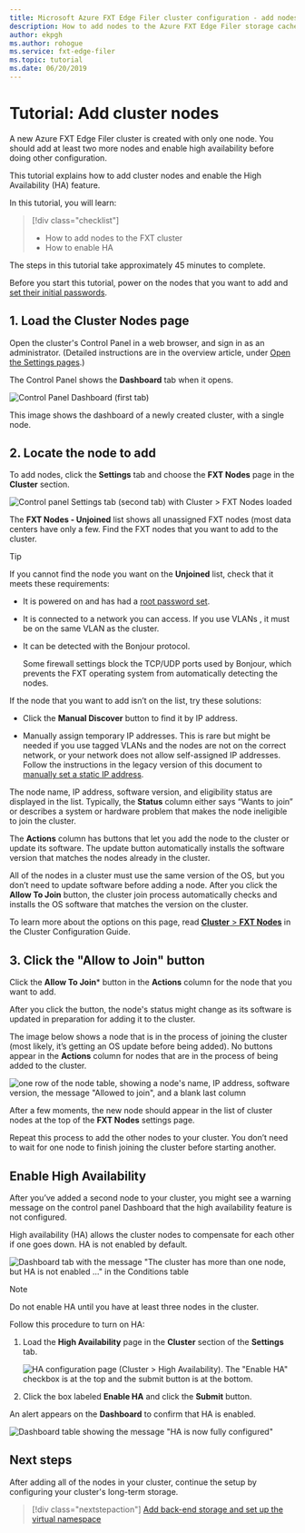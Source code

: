 ```yaml
---
title: Microsoft Azure FXT Edge Filer cluster configuration - add nodes
description: How to add nodes to the Azure FXT Edge Filer storage cache 
author: ekpgh
ms.author: rohogue
ms.service: fxt-edge-filer
ms.topic: tutorial
ms.date: 06/20/2019
---
```


# Tutorial: Add cluster nodes 

A new Azure FXT Edge Filer cluster is created with only one node. You should add at least two more nodes and enable high availability before doing other configuration. 

This tutorial explains how to add cluster nodes and enable the High Availability (HA) feature. 

In this tutorial, you will learn: 

> [!div class="checklist"]
> * How to add nodes to the FXT cluster
> * How to enable HA

The steps in this tutorial take approximately 45 minutes to complete.

Before you start this tutorial, power on the nodes that you want to add and [set their initial passwords](fxt-node-password.md). 

## 1. Load the Cluster Nodes page

Open the cluster's Control Panel in a web browser, and sign in as an administrator. (Detailed instructions are in the overview article, under [Open the Settings pages](fxt-cluster-create.md#open-the-settings-pages).)

The Control Panel shows the **Dashboard** tab when it opens. 

![Control Panel Dashboard (first tab)](media/fxt-cluster-config/dashboard-1-node.png)

This image shows the dashboard of a newly created cluster, with a single node.

## 2. Locate the node to add

To add nodes, click the **Settings** tab and choose the **FXT Nodes** page in the **Cluster** section.

![Control panel Settings tab (second tab) with Cluster > FXT Nodes loaded](media/fxt-cluster-config/settings-fxt-nodes.png)

The **FXT Nodes - Unjoined** list shows all unassigned FXT nodes (most data centers have only a few. Find the FXT nodes that you want to add to the cluster.

> [!Tip] 
> If you cannot find the node you want on the **Unjoined** list, check that it meets these requirements:
> 
> * It is powered on and has had a [root password set](fxt-node-password.md).
> * It is connected to a network you can access. If you use VLANs , it must be on the same VLAN as the cluster.
> * It can be detected with the Bonjour protocol. 
>
>   Some firewall settings block the TCP/UDP ports used by Bonjour, which prevents the FXT operating system from automatically detecting the nodes.
> 
> If the node that you want to add isn’t on the list, try these solutions: 
> 
> * Click the **Manual Discover** button to find it by IP address.
> 
> * Manually assign temporary IP addresses. This is rare but might be needed if you use tagged VLANs and the nodes are not on the correct network, or your network does not allow self-assigned IP addresses. Follow the instructions in the legacy version of this document to [manually set a static IP address](https://azure.github.io/Avere/legacy/create_cluster/4_8/html/static_ip.html).

The node name, IP address, software version, and eligibility status are displayed in the list. Typically, the **Status** column either says “Wants to join” or describes a system or hardware problem that makes the node ineligible to join the cluster.

The **Actions** column has buttons that let you add the node to the cluster or update its software. The update button automatically installs the software version that matches the nodes already in the cluster.

All of the nodes in a cluster must use the same version of the OS, but you don’t need to update software before adding a node. After you click the **Allow To Join** button, the cluster join process automatically checks and installs the OS software that matches the version on the cluster.

To learn more about the options on this page, read [**Cluster** > **FXT Nodes**](https://azure.github.io/Avere/legacy/ops_guide/4_7/html/gui_fxt_nodes.html) in the Cluster Configuration Guide.

## 3. Click the "Allow to Join" button 

Click the **Allow To Join*** button in the **Actions** column for the node that you want to add.

After you click the button, the node's status might change as its software is updated in preparation for adding it to the cluster. 

The image below shows a node that is in the process of joining the cluster (most likely, it’s getting an OS update before being added). No buttons appear in the **Actions** column for nodes that are in the process of being added to the cluster.

![one row of the node table, showing a node's name, IP address, software version, the message "Allowed to join", and a blank last column](media/fxt-cluster-config/node-join-in-process.png)

After a few moments, the new node should appear in the list of cluster nodes at the top of the **FXT Nodes** settings page. 

Repeat this process to add the other nodes to your cluster. You don’t need to wait for one node to finish joining the cluster before starting another.

## Enable High Availability

After you’ve added a second node to your cluster, you might see a warning message on the control panel Dashboard that the high availability feature is not configured. 

High availability (HA) allows the cluster nodes to compensate for each other if one goes down. HA is not enabled by default.

![Dashboard tab with the message "The cluster has more than one node, but HA is not enabled ..." in the Conditions table](media/fxt-cluster-config/no-ha-2-nodes.png)

> [!Note] 
> Do not enable HA until you have at least three nodes in the cluster.

Follow this procedure to turn on HA: 

1. Load the **High Availability** page in the **Cluster** section of the **Settings** tab.

   ![HA configuration page (Cluster > High Availability). The "Enable HA" checkbox is at the top and the submit button is at the bottom.](media/fxt-cluster-config/enable-ha.png)

2. Click the box labeled **Enable HA** and click the **Submit** button. 

An alert appears on the **Dashboard** to confirm that HA is enabled.

![Dashboard table showing the message "HA is now fully configured"](media/fxt-cluster-config/ha-configured-alert.png)


## Next steps

After adding all of the nodes in your cluster, continue the setup by configuring your cluster's long-term storage.

> [!div class="nextstepaction"]
> [Add back-end storage and set up the virtual namespace](fxt-add-storage.md)